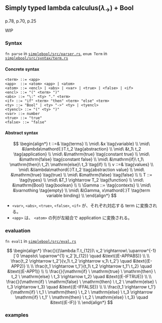 ## Simply typed lambda calculus($\lambda_{\rightarrow}$) + Bool

p.78, p.70, p.25

WIP

### Syntax

`fn parse` in [`simplebool/src/parser.rs`](https://github.com/kisepichu/tapl-rs/blob/main/simplebool/src/parser.rs), `enum Term` in [`simplebool/src/syntax/term.rs`](https://github.com/kisepichu/tapl-rs/blob/main/simplebool/src/syntax/term.rs)

#### Concrete syntax

```bnf
<term> ::= <app>
<app>  ::= <atom> <app> | <atom>
<atom> ::= <encl> | <abs> | <var> | <true> | <false> | <if>
<encl> ::= "(" <term> ")"
<abs> ::= "\:" <ty> "." <term>
<if> ::= "if" <term> "then" <term> "else" <term>
<ty> ::= "Bool" | <ty> "->" <ty> | <tyencl>
<tyencl> ::= "(" <ty> ")"
<var> ::= number
<true> ::= "true"
<false> ::= "false"
```

#### Abstract syntax

$$
\begin{align*}
t ::=&   \tag{terms} \\
  \mid\ &x \tag{variable} \\
  \mid\ &\lambda\mathord{:}T.t_2  \tag{abstraction} \\
  \mid\ &t_1\ t_2 \tag{application} \\
  \mid\ &\mathrm{true} \tag{constant true} \\
  \mid\ &\mathrm{false} \tag{constant false} \\
  \mid\ &\mathrm{if}\ t_1\ \mathrm{then}\ t_2\ \mathrm{else}\ t_3 \tag{if} \\
  \\
v ::=&   \tag{values} \\
  \mid\ &\lambda\mathord{:}T.t_2 \tag{abstraction value} \\
  \mid\ &\mathrm{true} \tag{true} \\
  \mid\ &\mathrm{false} \tag{false} \\
  \\
T ::=   \tag{types} \\
  \mid\ &T_1 \rightarrow T_2 \tag{function} \\
  \mid\ &\mathrm{Bool} \tag{boolean} \\
  \\
\Gamma ::=   \tag{contexts} \\
  \mid\ &\varnothing \tag{empty} \\
  \mid\ &\Gamma, x\mathord{:}T \tag{term variable binding} \\
\end{align*}
$$

- `<var>`, `<abs>`, `<true>`, `<false>`, `<if>` が、それぞれ対応する term に変換される。
- `<app>` は、 `<atom>` の列が左結合で application に変換される。

### evaluation

`fn eval1` in [`simplebool/src/eval.rs`](https://github.com/kisepichu/tapl-rs/blob/main/simplebool/src/eval.rs)

$$
\begin{align*}
\frac{}{(\lambda:T.t_{12})\ v_2 \rightarrow\ \uparrow^{-1} [`0 \mapsto\ \uparrow^{1} v_2`]t_{12}} \quad &\text{(E-APPABS)} \\
\\
\frac{t_2 \rightarrow t_2'}{v_1\ t_2 \rightarrow v_1\ t_2'} \quad &\text{(E-APP2)} \\
\\
\frac{t_1 \rightarrow t_1'}{t_1\ t_2 \rightarrow t_1'\ t_2} \quad &\text{(E-APP1)} \\
\\
\frac{}{\mathrm{if} \ \mathrm{true} \ \mathrm{then} \ t_2 \ \mathrm{else} \ t_3 \rightarrow t_2} \quad &\text{(E-IFTRUE)} \\
\\
\frac{}{\mathrm{if} \ \mathrm{false} \ \mathrm{then} \ t_2 \ \mathrm{else} \ t_3 \rightarrow t_3} \quad &\text{(E-IFFALSE)} \\
\\
\frac{t_1 \rightarrow t_1'}{\mathrm{if} \ t_1 \ \mathrm{then} \ t_2 \ \mathrm{else} \ t_3 \rightarrow \mathrm{if} \ t_1' \ \mathrm{then} \ t_2 \ \mathrm{else} \ t_3} \quad &\text{(E-IF)} \\
\end{align*}
$$

### examples
